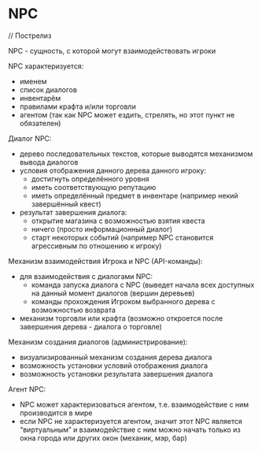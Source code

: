 ﻿
# NPC #

// Пострелиз

NPC  - сущность, с которой могут взаимодействовать игроки

NPC характеризуется:

- именем
- список диалогов
- инвентарём
- правилами крафта и/или торговли
- агентом (так как NPC может ездить, стрелять, но этот пункт не обязателен)

Диалог NPC:

- дерево последовательных текстов, которые выводятся механизмом вывода диалогов
- условия отображения данного дерева данного игроку:
	- достигнуть определённого уровня
	- иметь соответствующую репутацию
	- иметь определённый предмет в инвентаре (например некий завершённый квест)
- результат завершения диалога:
	- открытие магазина с возможностью взятия квеста
	- ничего (просто информационный диалог)
	- старт некоторых событий (например NPC становится агрессивным по отношению к игроку)

Механизм взаимодействия Игрока и NPC (API-команды):

- для взаимодействия с диалогами NPC:
	- команда запуска диалога с NPC (выведет начала всех доступных на данный момент
      диалогов (вершин деревьев)
	- команды прохождения Игроком выбранного дерева с возможностью возврата
- механизм торговли или крафта (возможно откроется после завершения дерева - диалога о
  торговле)

Механизм создания диалогов (администрирование):

- визуализированный механизм создания дерева диалога
- возможность установки условий отображения диалога
- возможность установки результата завершения диалога

Агент NPC:

- NPC может характеризоваться агентом, т.е. взаимодействие с ним производится в мире
- если NPC не характеризуется агентом, значит этот NPC является “виртуальным” и взаимодействие с ним можно начать только из окна города или других окон (механик, мэр, бар)
